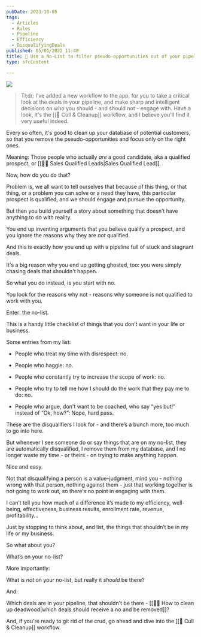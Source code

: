 ```yaml
---
pubDate: 2023-10-05
tags:
  - Articles
  - Rules
  - Pipeline
  - Efficiency
  - DisqualifyingDeals
published: 05/01/2022 11:48
title: 📄 Use a No-List to filter pseudo-opportunities out of your pipeline
type: sfcContent

---
```


![](SalesFlowCoach.app_Use-a-No-List-to-clean-up-your-pipeline-and-make-your-salesflow-more-efficient_MartinStellar.jpg)

> Tl;dr: I've added a new workflow to the app, for you to take a critical look at the deals in your pipeline, and make sharp and intelligent decisions on who you should - and should not - engage with.
> Have a look, it's the [[🧹 Cull & Cleanup]] workflow, and I believe you'll find it very useful indeed.

Every so often, it's good to clean up your database of potential customers, so that you remove the pseudo-opportunities and focus only on the right ones.

Meaning: Those people who actually *are* a good candidate, aka a qualified prospect, or [[🧑‍🎓 Sales Qualified Leads|Sales Qualified Lead]].

Now, how do you do that?

Problem is, we all want to tell ourselves that because of this thing, or that thing, or a problem you can solve or a need they have, this particular prospect is qualified, and we should engage and pursue the opportunity.

But then you build yourself a story about something that doesn’t have anything to do with reality.

You end up inventing arguments that you believe qualify a prospect, and you ignore the reasons why they are *not* qualified.

And this is exactly how you end up with a pipeline full of stuck and stagnant deals.

It's a big reason why you end up getting ghosted, too: you were simply chasing deals that shouldn't happen.

So what you do instead, is you start with no.

You look for the reasons why not - reasons why someone is not qualified to work with you.

Enter: the no-list.

This is a handy little checklist of things that you don’t want in your life or business.

Some entries from my list:

- People who treat my time with disrespect: no.

- People who haggle: no.

- People who constantly try to increase the scope of work: no.

- People who try to tell me how I should do the work that they pay me to do: no.

- People who argue, don't want to be coached, who say “yes but!” instead of “Ok, how?”: Nope, hard pass.

These are the disqualifiers I look for - and there’s a bunch more, too much to go into here.

But whenever I see someone do or say things that are on my no-list, they are automatically disqualified, I remove them from my database, and I no longer waste my time - or theirs - on trying to make anything happen.

Nice and easy.

Not that disqualifying a person is a value-judgment, mind you - nothing wrong with that person, nothing against them - just that working together is not going to work out, so there's no point in engaging with them.

I can’t tell you how much of a difference it’s made to my efficiency, well-being, effectiveness, business results, enrollment rate, revenue, profitability…

Just by stopping to think about, and list, the things that shouldn’t be in my life or my business.

So what about you?

What’s on your no-list?

More importantly:

What is *not* on your no-list, but really it *should* be there?

And:

Which deals are in your pipeline, that shouldn't be there - [[👨‍🎓 How to clean up deadwood|which deals should receive a no and be removed]]?

And, if you're ready to git rid of the crud, go ahead and dive into the [[🧹 Cull & Cleanup]] workflow.

